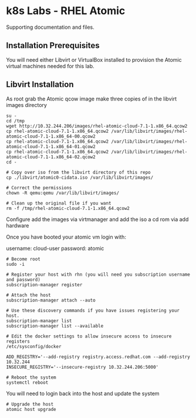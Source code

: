 k8s Labs - RHEL Atomic 
======================

Supporting documentation and files.

Installation Prerequisites
---------------------------

You will need either Libvirt or VirtualBox installed to provision the Atomic virtual machines needed for this lab.

Libvirt Installation
--------------------

As root grab the Atomic qcow image make three copies of in the libvirt images directory

```
su -
cd /tmp
wget http://10.32.244.206/images/rhel-atomic-cloud-7.1-1.x86_64.qcow2
cp rhel-atomic-cloud-7.1-1.x86_64.qcow2 /var/lib/libvirt/images/rhel-atomic-cloud-7.1-1.x86_64-00.qcow2
cp rhel-atomic-cloud-7.1-1.x86_64.qcow2 /var/lib/libvirt/images/rhel-atomic-cloud-7.1-1.x86_64-01.qcow2
cp rhel-atomic-cloud-7.1-1.x86_64.qcow2 /var/lib/libvirt/images/rhel-atomic-cloud-7.1-1.x86_64-02.qcow2
cd -

# Copy over iso from the libvirt directory of this repo
cp ./libvirt/atomic0-cidata.iso /var/lib/libvirt/images/

# Correct the permissions
chown -R qemu:qemu /var/lib/libvirt/images/

# Clean up the original file if you want
rm -f /tmp/rhel-atomic-cloud-7.1-1.x86_64.qcow2
```

Configure add the images via virtmanager and add the iso a cd rom via add hardware

Once you have booted your atomic vm login with:

username: cloud-user
password: atomic


```
# Become root
sudo -i
```

```
# Register your host with rhn (you will need you subscription username and password)
subscription-manager register
```

```
# Attach the host
subscription-manager attach --auto
```

```
# Use these discovery commands if you have issues registering your host.
subscription-manager list
subscription-manager list --available
```

```
# Edit the docker settings to allow insecure access to insecure registers 
/etc/sysconfig/docker
```

```
ADD_REGISTRY='--add-registry registry.access.redhat.com --add-registry 10.32.244
INSECURE_REGISTRY='--insecure-registry 10.32.244.206:5000'
```

```
# Reboot the system
systemctl reboot
```

You will need to login back into the host and update the system

```
# Upgrade the host
atomic host upgrade
```
